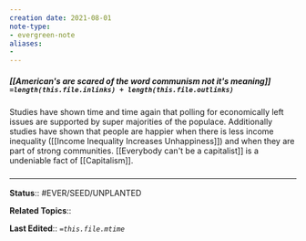 ```yaml
---
creation date: 2021-08-01
note-type: 
- evergreen-note
aliases:
- 
---
```


##### [[American's are scared of the word communism not it's meaning]] `=length(this.file.inlinks) + length(this.file.outlinks)`
Studies have shown time and time again that polling for economically left issues are supported by super majorities of the populace. Additionally studies have shown that people are happier when there is less income inequality ([[Income Inequality Increases Unhappiness]]) and when they are part of strong communities. [[Everybody can't be a capitalist]] is a undeniable fact of [[Capitalism]]. 

### <hr class="footnote"/>

**Status**:: #EVER/SEED/UNPLANTED 

**Related Topics**:: 
	
**Last Edited**:: *`=this.file.mtime`*
